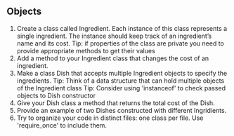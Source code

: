 ## Objects

1. Create a class called Ingredient.
Each instance of this class represents a single ingredient.
The instance should keep track of an ingredient’s name and its cost.
Tip: if properties of the class are private you need to provide appropriate methods to get their values
2. Add a method to your Ingredient class that changes the cost of an ingredient.
3. Make a class Dish that accepts multiple Ingredient objects to specify the ingredients.
Tip: Think of a data structure that can hold multiple objects of the Ingredient class
Tip: Consider using 'instanceof' to check passed objects to Dish constructor
4. Give your Dish class a method that returns the total cost of the Dish.
5. Provide an example of two Dishes constructed with different Ingridients.
6. Try to organize your code in distinct files: one class per file. Use 'require_once' to include them.
